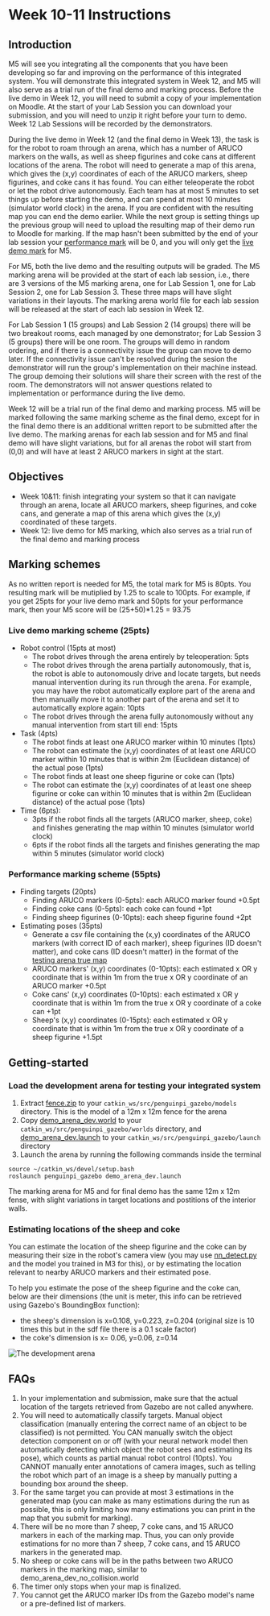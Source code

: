 # Week 10-11 Instructions

## Introduction
M5 will see you integrating all the components that you have been developing so far and improving on the performance of this integrated system. You will demonstrate this integrated system in Week 12, and M5 will also serve as a trial run of the final demo and marking process. Before the live demo in Week 12, you will need to submit a copy of your implementation on Moodle. At the start of your Lab Session you can download your submission, and you will need to unzip it right before your turn to demo. Week 12 Lab Sessions will be recorded by the demonstrators.

During the live demo in Week 12 (and the final demo in Week 13), the task is for the robot to roam through an arena, which has a number of ARUCO markers on the walls, as well as sheep figurines and coke cans at different locations of the arena. The robot will need to generate a map of this arena, which gives the (x,y) coordinates of each of the ARUCO markers, sheep figurines, and coke cans it has found. You can either teleoperate the robot or let the robot drive autonomously. Each team has at most 5 minutes to set things up before starting the demo, and can spend at most 10 minutes (simulator world clock) in the arena. If you are confident with the resulting map you can end the demo earlier. While the next group is setting things up the previous group will need to upload the resulting map of their demo run to Moodle for marking. If the map hasn't been submitted by the end of your lab session your [performance mark](#Performance-marking-scheme-55pts) will be 0, and you will only get the [live demo mark](#Live-demo-marking-scheme-25pts) for M5.

For M5, both the live demo and the resulting outputs will be graded. The M5 marking arena will be provided at the start of each lab session, i.e., there are 3 versions of the M5 marking arena, one for Lab Session 1, one for Lab Session 2, one for Lab Session 3. These three maps will have slight variations in their layouts. The marking arena world file for each lab session will be released at the start of each lab session in Week 12.

For Lab Session 1 (15 groups) and Lab Session 2 (14 groups) there will be two breakout rooms, each managed by one demonstrator; for Lab Session 3 (5 groups) there will be one room. The groups will demo in random ordering, and if there is a connectivity issue the group can move to demo later. If the connectivity issue can't be resolved during the sesion the demonstrator will run the group's implementation on their machine instead. The group demoing their solutions will share their screen with the rest of the room. The demonstrators will not answer questions related to implementation or performance during the live demo. 

Week 12 will be a trial run of the final demo and marking process. M5 will be marked following the same marking scheme as the final demo, except for in the final demo there is an additional written report to be submitted after the live demo. The marking arenas for each lab session and for M5 and final demo will have slight variations, but for all arenas the robot will start from (0,0) and will have at least 2 ARUCO markers in sight at the start.

## Objectives
- Week 10&11: finish integrating your system so that it can navigate through an arena, locate all ARUCO markers, sheep figurines, and coke cans, and generate a map of this arena which gives the (x,y) coordinated of these targets.
- Week 12: live demo for M5 marking, which also serves as a trial run of the final demo and marking process

## Marking schemes
As no written report is needed for M5, the total mark for M5 is 80pts. You resulting mark will be mutiplied by 1.25 to scale to 100pts. For example, if you get 25pts for your live demo mark and 50pts for your performance mark, then your M5 score will be (25+50)*1.25 = 93.75

### Live demo marking scheme (25pts)
- Robot control (15pts at most) 
  - The robot drives through the arena entirely by teleoperation: 5pts
  - The robot drives through the arena partially autonomously, that is, the robot is able to autonomously drive and locate targets, but needs manual intervention during its run through the arena. For example, you may have the robot automatically explore part of the arena and then manually move it to another part of the arena and set it to automatically explore again: 10pts
  - The robot drives through the arena fully autonomously without any manual intervention from start till end: 15pts
- Task (4pts)
  - The robot finds at least one ARUCO marker within 10 minutes (1pts)
  - The robot can estimate the (x,y) coordinates of at least one ARUCO marker within 10 minutes that is within 2m (Euclidean distance) of the actual pose (1pts)
  - The robot finds at least one sheep figurine or coke can (1pts)
  - The robot can estimate the (x,y) coordinates of at least one sheep figurine or coke can within 10 minutes that is within 2m (Euclidean distance) of the actual pose (1pts)
- Time (6pts):
  - 3pts if the robot finds all the targets (ARUCO marker, sheep, coke) and finishes generating the map within 10 minutes (simulator world clock)
  - 6pts if the robot finds all the targets and finishes generating the map within 5 minutes (simulator world clock)
### Performance marking scheme (55pts)
- Finding targets (20pts)
  - Finding ARUCO markers (0-5pts): each ARUCO marker found +0.5pt
  - Finding coke cans (0-5pts): each coke can found +1pt
  - Finding sheep figurines (0-10pts): each sheep figurine found +2pt
- Estimating poses (35pts)
  - Generate a csv file containing the (x,y) coordinates of the ARUCO markers (with correct ID of each marker), sheep figurines (ID doesn't matter), and coke cans (ID doesn't matter) in the format of the [testing arena true map](TruePose_demo_arena_dev.csv) 
  - ARUCO markers' (x,y) coordinates (0-10pts): each estimated x OR y coordinate that is within 1m from the true x OR y coordinate of an ARUCO marker +0.5pt
  - Coke cans' (x,y) coordinates (0-10pts): each estimated x OR y coordinate that is within 1m from the true x OR y coordinate of a coke can +1pt
  - Sheep's (x,y) coordinates (0-15pts): each estimated x OR y coordinate that is within 1m from the true x OR y coordinate of a sheep figurine +1.5pt

## Getting-started
### Load the development arena for testing your integrated system
1. Extract [fence.zip](fence.zip) to your ```catkin_ws/src/penguinpi_gazebo/models``` directory. This is the model of a 12m x 12m fence for the arena
2. Copy [demo_arena_dev.world](demo_arena_dev.world) to your ```catkin_ws/src/penguinpi_gazebo/worlds``` directory, and [demo_arena_dev.launch](demo_arena_dev.launch) to your ```catkin_ws/src/penguinpi_gazebo/launch``` directory
3. Launch the arena by running the following commands inside the terminal
```
source ~/catkin_ws/devel/setup.bash
roslaunch penguinpi_gazebo demo_arena_dev.launch 
```
The marking arena for M5 and for final demo has the same 12m x 12m fense, with slight variations in target locations and postitions of the interior walls.

### Estimating locations of the sheep and coke
You can estimate the location of the sheep figurine and the coke can by measuring their size in the robot's camera view (you may use [nn_detect.py](https://github.com/tianleimin/ECE4078_Lab/blob/master/Week06-07/nn_detect.py) and the model you trained in M3 for this), or by estimating the location relevant to nearby ARUCO markers and their estimated pose.

To help you estimate the pose of the sheep figurine and the coke can, below are their dimensions (the unit is meter, this info can be retrieved using Gazebo's BoundingBox function):
- the sheep's dimension is x=0.108, y=0.223, z=0.204 (original size is 10 times this but in the sdf file there is a 0.1 scale factor)
- the coke's dimension is x= 0.06, y=0.06, z=0.14

![The development arena](https://github.com/tianleimin/ECE4078_Lab/blob/master/pics/DevArena.png?raw=true "The development arena for testing your integrated system")

## FAQs
1. In your implementation and submission, make sure that the actual location of the targets retrieved from Gazebo are not called anywhere.
2. You will need to automatically classify targets. Manual object classification (manually entering the correct name of an object to be classified) is not permitted. You CAN manually switch the object detection component on or off (with your neural network model then automatically detecting which object the robot sees and estimating its pose), which counts as partial manual robot control (10pts). You CANNOT manually enter annotations of camera images, such as telling the robot which part of an image is a sheep by manually putting a bounding box around the sheep.
3. For the same target you can provide at most 3 estimations in the generated map (you can make as many estimations during the run as possible, this is only limiting how many estimations you can print in the map that you submit for marking).
4. There will be no more than 7 sheep, 7 coke cans, and 15 ARUCO markers in each of the marking map. Thus, you can only provide estimations for no more than 7 sheep, 7 coke cans, and 15 ARUCO markers in the generated map.
5. No sheep or coke cans will be in the paths between two ARUCO markers in the marking map, similar to demo_arena_dev_no_collision.world
6. The timer only stops when your map is finalized.
7. You cannot get the ARUCO marker IDs from the Gazebo model's name or a pre-defined list of markers.
